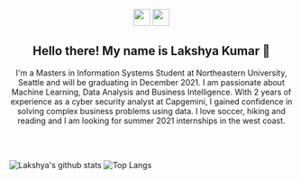 <p align='center'>
<a href="https://www.linkedin.com/in/lakshyakumar24/"><img height="30" src="https://github.com/stephenajulu/WaylonWalker/blob/main/icon/linkedin.png?raw=true"></a>
<a href="https://lakshyakumar.com/"><img height="30" src="https://raw.githubusercontent.com/kumarlakshya24/kumarlakshya24/main/favicon.ico"></a>
</p>

<h2 align="center">Hello there! My name is Lakshya Kumar 👋</h2>
<p align="center">I'm a Masters in Information Systems Student at Northeastern University, Seattle and will be graduating in December 2021.
I am passionate about Machine Learning, Data Analysis and Business Intelligence.
With 2 years of experience as a cyber security analyst at Capgemini, I gained confidence in solving complex business problems using data. I love soccer, hiking and reading and I am looking for summer 2021 internships in the west coast.
</p></br></br>

<a>![Lakshya's github stats](https://github-readme-stats.vercel.app/api?username=kumarlakshya24&theme=calm&show_icons=true)</a>
<a>![Top Langs](https://github-readme-stats.vercel.app/api/top-langs/?username=kumarlakshya24&theme=calm&layout=compact)</a>
<a>
</a>
<a>
</a>
